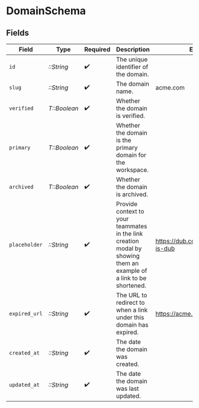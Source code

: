 # DomainSchema


## Fields

| Field                                                                                                              | Type                                                                                                               | Required                                                                                                           | Description                                                                                                        | Example                                                                                                            |
| ------------------------------------------------------------------------------------------------------------------ | ------------------------------------------------------------------------------------------------------------------ | ------------------------------------------------------------------------------------------------------------------ | ------------------------------------------------------------------------------------------------------------------ | ------------------------------------------------------------------------------------------------------------------ |
| `id`                                                                                                               | *::String*                                                                                                         | :heavy_check_mark:                                                                                                 | The unique identifier of the domain.                                                                               |                                                                                                                    |
| `slug`                                                                                                             | *::String*                                                                                                         | :heavy_check_mark:                                                                                                 | The domain name.                                                                                                   | acme.com                                                                                                           |
| `verified`                                                                                                         | *T::Boolean*                                                                                                       | :heavy_check_mark:                                                                                                 | Whether the domain is verified.                                                                                    |                                                                                                                    |
| `primary`                                                                                                          | *T::Boolean*                                                                                                       | :heavy_check_mark:                                                                                                 | Whether the domain is the primary domain for the workspace.                                                        |                                                                                                                    |
| `archived`                                                                                                         | *T::Boolean*                                                                                                       | :heavy_check_mark:                                                                                                 | Whether the domain is archived.                                                                                    |                                                                                                                    |
| `placeholder`                                                                                                      | *::String*                                                                                                         | :heavy_check_mark:                                                                                                 | Provide context to your teammates in the link creation modal by showing them an example of a link to be shortened. | https://dub.co/help/article/what-is-dub                                                                            |
| `expired_url`                                                                                                      | *::String*                                                                                                         | :heavy_check_mark:                                                                                                 | The URL to redirect to when a link under this domain has expired.                                                  | https://acme.com/expired                                                                                           |
| `created_at`                                                                                                       | *::String*                                                                                                         | :heavy_check_mark:                                                                                                 | The date the domain was created.                                                                                   |                                                                                                                    |
| `updated_at`                                                                                                       | *::String*                                                                                                         | :heavy_check_mark:                                                                                                 | The date the domain was last updated.                                                                              |                                                                                                                    |